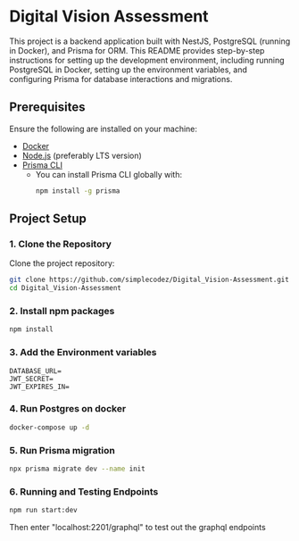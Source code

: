 # Digital Vision Assessment

This project is a backend application built with NestJS, PostgreSQL (running in Docker), and Prisma for ORM. This README provides step-by-step instructions for setting up the development environment, including running PostgreSQL in Docker, setting up the environment variables, and configuring Prisma for database interactions and migrations.

## Prerequisites

Ensure the following are installed on your machine:

- [Docker](https://www.docker.com/get-started)
- [Node.js](https://nodejs.org/) (preferably LTS version)
- [Prisma CLI](https://www.prisma.io/docs/getting-started)
  - You can install Prisma CLI globally with:
    ```bash
    npm install -g prisma
    ```

## Project Setup

### 1. Clone the Repository

Clone the project repository:

```bash
git clone https://github.com/simplecodez/Digital_Vision-Assessment.git
cd Digital_Vision-Assessment

```

### 2. Install npm packages

```bash
npm install
```

### 3. Add the Environment variables

```
DATABASE_URL=
JWT_SECRET=
JWT_EXPIRES_IN=
```

### 4. Run Postgres on docker

```bash
docker-compose up -d
```

### 5. Run Prisma migration

```bash
npx prisma migrate dev --name init
```

### 6. Running and Testing Endpoints

```bash
npm run start:dev
```

Then enter "localhost:2201/graphql" to test out the graphql endpoints
